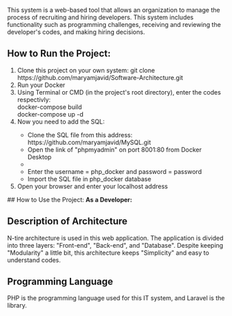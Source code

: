 This system is a web-based tool that allows an organization to manage the process of recruiting and hiring developers. This system includes functionality such as programming challenges, receiving and reviewing the developer's codes, and making hiring decisions.

## How to Run the Project:
<ol>
 <li>Clone this project on your own system: git clone https://github.com/maryamjavid/Software-Architecture.git</li>
 <li>Run your Docker</li>
 <li>Using Terminal or CMD (in the project's root directory), enter the codes respectivly:<br/>docker-compose build<br/>docker-compose up -d</li>
 <li>Now you need to add the SQL:</li>
  <ul>
  <li>Clone the SQL file from this address: https://github.com/maryamjavid/MySQL.git</li>
  <li>Open the link of "phpmyadmin" on port 8001:80 from Docker Desktop<li>
  <li>Enter the username = php_docker  and  password = password</li>
  <li>Import the SQL file in php_docker database</li>
  </ul>
 <li>Open your browser and enter your localhost address</li>
</ol>
## How to Use the Project:
<strong>As a Developer:</strong>

## Description of Architecture
N-tire architecture is used in this web application. The application is divided into three layers: "Front-end", "Back-end", and "Database".
Despite keeping "Modularity" a little bit, this architecture keeps "Simplicity" and easy to understand codes.

## Programming Language
PHP is the programming language used for this IT system, and Laravel is the library.
